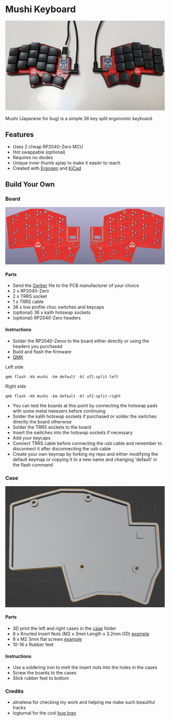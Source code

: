 # Mushi Keyboard

![Mushi Keyboard](images/mushi.jpg)

Mushi (Japanese for bug) is a simple 36 key split ergonomic keyboard.

## Features

- Uses 2 cheap RP2040-Zero MCU
- Hot swappable (optional)
- Requires no diodes
- Unique inner thumb splay to make it easier to reach
- Created with [Ergogen](https://github.com/ergogen/ergogen) and [KiCad](https://www.kicad.org)

## Build Your Own

### Board

![Board](images/board.jpg)

#### Parts

- Send the [Gerber](kicad/gerber_to_order) file to the PCB manufacturer of your choice
- 2 x RP2040-Zero
- 2 x TRRS socket
- 1 x TRRS cable
- 36 x low profile choc switches and keycaps
- (optional) 36 x kailh hotswap sockets
- (optional) RP2040-Zero headers

#### Instructions

- Solder the RP2040-Zeros to the board either directly or using the headers you purchased
- Build and flash the firmware
- [QMK](https://github.com/dlip/qmk_firmware/tree/dlip/keyboards/mushi)

Left side

```
qmk flash -kb mushi -km default -bl uf2-split-left
```

Right side

```
qmk flash -kb mushi -km default -bl uf2-split-right
```

- You can test the boards at this point by connecting the hotswap pads with some metal tweezers before continuing
- Solder the kalih hotswap sockets if purchased or solder the switches directly the board otherwise
- Solder the TRRS sockets to the board
- Insert the switches into the hotswap sockets if necessary
- Add your keycaps
- Connect TRRS cable before connecting the usb cable and remember to disconnect it after disconnecting the usb cable
- Create your own keymap by forking my repo and either modifying the default keymap or copying it to a new name and changing 'default' in the flash command

### Case

![Case](images/case.jpg)

#### Parts

- 3D print the left and right cases in the [case](case/) folder
- 8 x Knurled Insert Nuts (M2 x 3mm Length x 3.2mm OD) [example](https://www.amazon.com/dp/B07LBQFNQD)
- 8 x M2 3mm flat screws [example](https://www.amazon.com/gp/product/B01FTI8TM8/)
- 10-16 x Rubber feet

#### Instructions

- Use a soldering iron to melt the insert nuts into the holes in the cases
- Screw the boards to the cases
- Stick rubber feet to bottom

### Credits

- alinelena for checking my work and helping me make such beautiful tracks
- logturnal for the cool [bug logo](https://www.freepik.com/free-vector/ladybug-simple-mascot-logo-design-illustration_57161077.htm)
